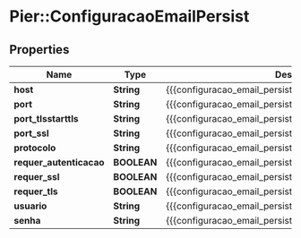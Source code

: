 # Pier::ConfiguracaoEmailPersist

## Properties
Name | Type | Description | Notes
------------ | ------------- | ------------- | -------------
**host** | **String** | {{{configuracao_email_persist_host_value}}} | [optional] 
**port** | **String** | {{{configuracao_email_persist_port_value}}} | [optional] 
**port_tlsstarttls** | **String** | {{{configuracao_email_persist_port_t_l_s_s_t_a_r_t_t_l_s_value}}} | [optional] 
**port_ssl** | **String** | {{{configuracao_email_persist_port_s_s_l_value}}} | [optional] 
**protocolo** | **String** | {{{configuracao_email_persist_protocolo_value}}} | [optional] 
**requer_autenticacao** | **BOOLEAN** | {{{configuracao_email_persist_requer_autenticacao_value}}} | [optional] 
**requer_ssl** | **BOOLEAN** | {{{configuracao_email_persist_requer_s_s_l_value}}} | [optional] 
**requer_tls** | **BOOLEAN** | {{{configuracao_email_persist_requer_t_l_s_value}}} | [optional] 
**usuario** | **String** | {{{configuracao_email_persist_usuario_value}}} | [optional] 
**senha** | **String** | {{{configuracao_email_persist_senha_value}}} | [optional] 



